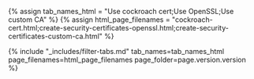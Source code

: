 {% assign tab_names_html = "Use cockroach cert;Use OpenSSL;Use custom CA" %}
{% assign html_page_filenames = "cockroach-cert.html;create-security-certificates-openssl.html;create-security-certificates-custom-ca.html" %}

{% include "_includes/filter-tabs.md" tab_names=tab_names_html page_filenames=html_page_filenames page_folder=page.version.version %}
